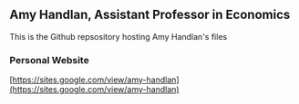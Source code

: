 ## Amy Handlan, Assistant Professor in Economics
This is the Github repsository hosting Amy Handlan's files

### Personal Website
[https://sites.google.com/view/amy-handlan](https://sites.google.com/view/amy-handlan)
